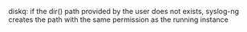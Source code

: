 diskq: if the dir() path provided by the user does not exists, syslog-ng creates the path with the same permission as the running instance
